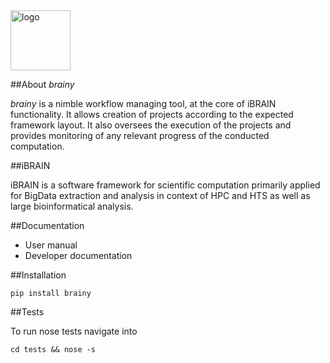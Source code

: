 <img src="https://raw.githubusercontent.com/pelkmanslab/brainy/master/ui/web/assets/images/brainy_logo.png?token=AAYG9r6YOighwycsd6Almw_cRhM2zeugks5U8HTowA%3D%3D" alt="logo" height="96" width="96">

##About *brainy*

*brainy* is a nimble workflow managing tool, at the core of iBRAIN functionality. It allows creation of projects according to the expected framework layout. It also oversees the execution of the projects and provides monitoring of any relevant progress of the conducted computation.

##iBRAIN

iBRAIN is a software framework for scientific computation primarily applied for BigData extraction and analysis in context of HPC and HTS as well as large bioinformatical analysis.

##Documentation
  * User manual
  * Developer documentation

##Installation

```
pip install brainy

```

##Tests

To run nose tests navigate into

```
cd tests && nose -s
```
